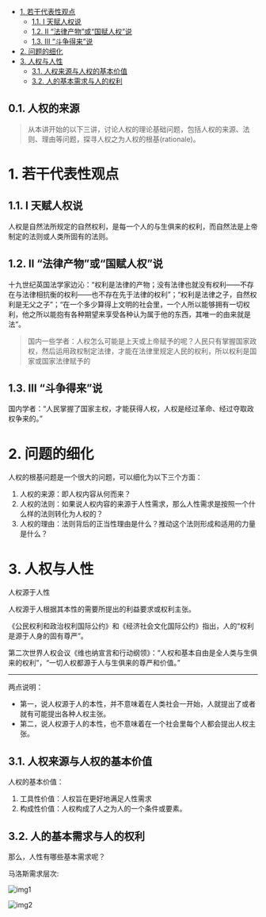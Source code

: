 - [1. 若干代表性观点](#1-若干代表性观点)
  - [1.1. Ⅰ 天赋人权说](#11-ⅰ-天赋人权说)
  - [1.2. Ⅱ “法律产物”或“国赋人权”说](#12-ⅱ-法律产物或国赋人权说)
  - [1.3. Ⅲ “斗争得来”说](#13-ⅲ-斗争得来说)
- [2. 问题的细化](#2-问题的细化)
- [3. 人权与人性](#3-人权与人性)
  - [3.1. 人权来源与人权的基本价值](#31-人权来源与人权的基本价值)
  - [3.2. 人的基本需求与人的权利](#32-人的基本需求与人的权利)


## 0.1. 人权的来源

> 从本讲开始的以下三讲，讨论人权的理论基础问题，包括人权的来源、法则、理由等问题，探寻人权之为人权的根基(rationale)。

# 1. 若干代表性观点

## 1.1. Ⅰ 天赋人权说

人权是自然法所规定的自然权利，是每一个人的与生俱来的权利，而自然法是上帝制定的法则或人类所固有的法则。

## 1.2. Ⅱ “法律产物”或“国赋人权”说

十九世纪英国法学家边沁：“权利是法律的产物；没有法律也就没有权利——不存在与法律相抗衡的权利——也不存在先于法律的权利”；“权利是法律之子，自然权利是无父之子”；“在一个多少算得上文明的社会里，一个人所以能够拥有一切权利，他之所以能抱有各种期望来享受各种认为属于他的东西，其唯一的由来就是法”。

> 国内一些学者：人权怎么可能是上天或上帝赋予的呢？人民只有掌握国家政权，然后运用政权制定法律，才能在法律里规定人民的权利，所以权利是国家或国家法律赋予的

## 1.3. Ⅲ “斗争得来”说

国内学者：“人民掌握了国家主权，才能获得人权，人权是经过革命、经过夺取政权争来的。” 

# 2. 问题的细化

人权的根基问题是一个很大的问题，可以细化为以下三个方面：

1. 人权的来源：即人权内容从何而来？
2. 人权的法则：如果说人权内容的来源于人性需求，那么人性需求是按照一个什么样的法则转化为人权的？
3. 人权的理由：法则背后的正当性理由是什么？推动这个法则形成和适用的力量是什么？

# 3. 人权与人性

人权源于人性

人权源于人根据其本性的需要所提出的利益要求或权利主张。 

《公民权利和政治权利国际公约》和《经济社会文化国际公约》指出，人的“权利是源于人身的固有尊严”。

第二次世界人权会议《维也纳宣言和行动纲领》：“人权和基本自由是全人类与生俱来的权利”，“一切人权都源于人与生俱来的尊严和价值。” 

---

两点说明：

- 第一，说人权源于人的本性，并不意味着在人类社会一开始，人就提出了或者就有可能提出各种人权主张。
- 第二，说人权源于人的本性，也不意味着在一个社会里每个人都会提出人权主张。 

## 3.1. 人权来源与人权的基本价值

人权的基本价值：

1. 工具性价值：人权旨在更好地满足人性需求
2. 构成性价值：人权构成了人之为人的一个条件或要素。

## 3.2. 人的基本需求与人的权利

那么，人性有哪些基本需求呢？ 

马洛斯需求层次:

![img1](https://dsm04pap003files.storage.live.com/y4mYl6MfUyCAy0Pv-31yUFNnK-YY1kDbI72ODmaH6vIISUkieMaG9ms_UCnBXG1eZGXjgSIWL1jEIhDvQEPTac2sKYRjcQowQTa9Li5ZQCJz5Ey9kf5x02KyCQN8u1r8ZaOcyrv8NRSzjqw25nenlq6bdyXduL3Tw4gHcJq-fXkL-rdyVoBqz4I5mFE1QEp77DI?width=859&height=522&cropmode=none)

![img2](https://dsm04pap003files.storage.live.com/y4mEabNLv84F3vlbv8ZvbL74CaRHsnu0pQRYq4oRtMPpDqavcahEpS2BXyE6BwE4uJqYVP4hQIvN6i1Uaf9gQtkD_3dL3XqLX6helvdHdEjPzFedRVC7fDHLhzdAmzrHFCK-xxZ4dOmj4-bj4dTN6PKO1ULsSpFuTweLnn4_vEUw9RpJOcxL99LytCyOrNRq003?width=540&height=372&cropmode=none)

